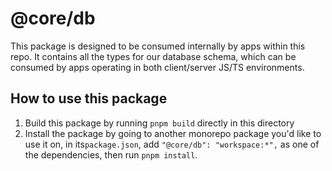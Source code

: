 # @core/db

This package is designed to be consumed internally by apps within this repo. It contains all the types for our database schema, which can be consumed by apps operating in both client/server JS/TS environments.

## How to use this package

1. Build this package by running `pnpm build` directly in this directory
2. Install the package by going to another monorepo package you'd like to use it on, in its`package.json`, add `"@core/db": "workspace:*",` as one of the dependencies, then run `pnpm install`.
